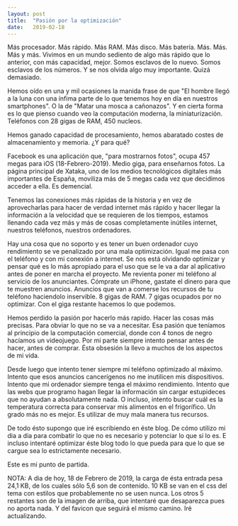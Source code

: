 ```yaml
---
layout: post
title:  "Pasión por la optimización"
date:   2019-02-18
---
```


Más procesador. Más rápido. Más RAM. Más disco. Más batería. Más. Más. Más y más. Vivimos en un mundo sediento de algo más rápido que lo anterior, con más capacidad, mejor. Somos esclavos de lo nuevo. Somos esclavos de los números. Y se nos olvida algo muy importante. Quizá demasiado.

Hemos oído en una y mil ocasiones la manida frase de que "El hombre llegó a la luna con una ínfima parte de lo que tenemos hoy en día en nuestros smartphones". O la de "Matar una mosca a cañonazos". Y en cierta forma es lo que pienso cuando veo la computación moderna, la miniaturización. Teléfonos con 28 gigas de RAM, 450 nucleos.

Hemos ganado capacidad de procesamiento, hemos abaratado costes de almacenamiento y memoria. ¿Y para qué? 

Facebook es una aplicación que, "para mostrarnos fotos", ocupa 457 megas para iOS (18-Febrero-2019). Medio giga, para enseñarnos fotos. La página principal de Xataka, uno de los medios tecnológicos digitales más importantes de España, moviliza más de 5 megas cada vez que decidimos acceder a ella. Es demencial.

Tenemos las conexiones más rápidas de la historia y en vez de aprovecharlas para hacer de verdad internet más rápido y hacer llegar la información a la velocidad que se requieren de los tiempos, estamos llenando cada vez más y más de cosas completamente inútiles internet, nuestros teléfonos, nuestros ordenadores.

Hay una cosa que no soporto y es tener un buen ordenador cuyo rendimiento se ve penalizado por una mala optimización. Igual me pasa con el teléfono y con mi conexión a internet. Se nos está olvidando optimizar y pensar qué es lo más apropiado para el uso que se le va a dar al aplicativo antes de poner en marcha el proyecto. Me revienta poner mi teléfono al servicio de los anunciantes. Cómprate un iPhone, gastate el dinero para que te muestren anuncios. Anuncios que van a comerse los recursos de tu teléfono haciendolo inservible. 8 gigas de RAM. 7 gigas ocupados por no optimizar. Con el giga restante hacemos lo que podemos.

Hemos perdido la pasión por hacerlo más rapido. Hacer las cosas más precisas. Para obviar lo que no se va a necesitar. Esa pasión que teníamos al principio de la computación comercial, donde con 4 tonos de negro hacíamos un videojuego. Por mi parte siempre intento pensar antes de hacer, antes de comprar. Ésta obsesión la llevo a muchos de los aspectos de mi vida. 

Desde luego que intento tener siempre mi teléfono optimizado al máximo. Intento que esos anuncios cancerígenos no me inutilicen mis dispositivos. Intento que mi ordenador siempre tenga el máximo rendimiento. Intento que las webs que programo hagan llegar la información sin cargar estupideces que no ayudan a absolutamente nada. O incluso, intento buscar cuál es la temperatura correcta para conservar mis alimentos en el frigorífico. Un grado más no es mejor. Es utilizar de muy mala manera tus recursos.

De todo ésto supongo que iré escribiendo en éste blog. De cómo utilizo mi dia a dia para combatir lo que no es necesario y potenciar lo que sí lo es. E incluso intentaré optimizar éste blog todo lo que pueda para que lo que se cargue sea lo estrictamente necesario.

Este es mi punto de partida.

NOTA: A dia de hoy, 18 de Febrero de 2019, la carga de ésta entrada pesa 24,1 KB, de los cuales sólo 5,6 son de contenido. 10 KB se van en el css del tema con estilos que probablemente no se usen nunca. Los otros 5 restantes son de la imagen de arriba, que intentaré que desaparezca pues no aporta nada. Y del favicon que seguirá el mismo camino. Iré actualizando.